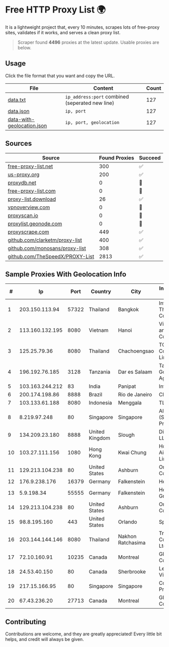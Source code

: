 
# Free HTTP Proxy List 🌍

It is a lightweight project that, every 10 minutes, scrapes lots of free-proxy sites, validates if it works, and serves a clean proxy list.


> Scraper found **4496** proxies at the latest update. Usable proxies are below.

## Usage

Click the file format that you want and copy the URL.


|File|Content|Count|
|----|-------|-----|
|[data.txt](https://raw.githubusercontent.com/themiralay/Proxy-List-World/master/data.txt)|`ip_address:port` combined (seperated new line)|127|
|[data.json](https://raw.githubusercontent.com/themiralay/Proxy-List-World/master/data.json)|`ip, port`|127|
|[data-with-geolocation.json](https://raw.githubusercontent.com/themiralay/Proxy-List-World/master/data-with-geolocation.json)|`ip, port, geolocation`|127|

## Sources

|Source|Found Proxies|Succeed|
|------|-------------|-------|
|[free-proxy-list.net](https://free-proxy-list.net)|300|✅|
|[us-proxy.org](https://www.us-proxy.org)|200|✅|
|[proxydb.net](http://proxydb.net)|0|🚫|
|[free-proxy-list.com](https://free-proxy-list.com/?page=&port=&type%5B%5D=http&type%5B%5D=https&up_time=0&search=Search)|0|🚫|
|[proxy-list.download](https://www.proxy-list.download/HTTP)|26|✅|
|[vpnoverview.com](https://vpnoverview.com/privacy/anonymous-browsing/free-proxy-servers)|0|🚫|
|[proxyscan.io](https://www.proxyscan.io)|0|🚫|
|[proxylist.geonode.com](https://proxylist.geonode.com/api/proxy-list?limit=300&page=1&sort_by=lastChecked&sort_type=desc&protocols=http,https)|0|🚫|
|[proxyscrape.com](https://api.proxyscrape.com/v2/?request=displayproxies&protocol=http&timeout=10000&country=all&ssl=all&anonymity=all)|449|✅|
|[github.com/clarketm/proxy-list](https://raw.githubusercontent.com/clarketm/proxy-list/master/proxy-list-raw.txt)|400|✅|
|[github.com/monosans/proxy-list](https://raw.githubusercontent.com/monosans/proxy-list/main/proxies/http.txt)|308|✅|
|[github.com/TheSpeedX/PROXY-List](https://raw.githubusercontent.com/TheSpeedX/PROXY-List/master/http.txt)|2813|✅|


## Sample Proxies With Geolocation Info

|#|Ip|Port|Country|City|Internet Service Provider|
|-|--|----|-------|----|-------------------------|
|1|203.150.113.94|57322|Thailand|Bangkok|Internet Thailand Company Ltd.|
|2|113.160.132.195|8080|Vietnam|Hanoi|VietNam Post and Telecom Corporation|
|3|125.25.79.36|8080|Thailand|Chachoengsao|TOT Public Company Limited|
|4|196.192.76.185|3128|Tanzania|Dar es Salaam|Tanzania e-Government Agency|
|5|103.163.244.212|83|India|Panipat|Infolink System|
|6|200.174.198.86|8888|Brazil|Rio de Janeiro|Claro S.A|
|7|103.133.61.188|8080|Indonesia|Menggala|TLINK|
|8|8.219.97.248|80|Singapore|Singapore|Alibaba Cloud (Singapore) Private Limited|
|9|134.209.23.180|8888|United Kingdom|Slough|DigitalOcean, LLC|
|10|103.27.111.156|1080|Hong Kong|Kwai Chung|Hong Kong San Ai Net Int'l Limited|
|11|129.213.104.238|80|United States|Ashburn|Oracle Corporation|
|12|176.9.238.176|16379|Germany|Falkenstein|Hetzner|
|13|5.9.198.34|55555|Germany|Falkenstein|Hetzner Online GmbH|
|14|129.213.104.238|80|United States|Ashburn|Oracle Corporation|
|15|98.8.195.160|443|United States|Orlando|Spectrum|
|16|203.144.144.146|8080|Thailand|Nakhon Ratchasima|True Internet Corporation CO. Ltd.|
|17|72.10.160.91|10235|Canada|Montreal|GloboTech Communications|
|18|24.53.40.150|80|Canada|Sherbrooke|Le Groupe Videotron Ltee|
|19|217.15.166.95|80|Singapore|Singapore|Contabo Asia Private Limited|
|20|67.43.236.20|27713|Canada|Montreal|GloboTech Communications|



## Contributing

Contributions are welcome, and they are greatly appreciated! Every
little bit helps, and credit will always be given.

